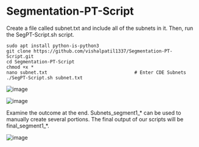 # Segmentation-PT-Script
Create a file called subnet.txt and include all of the subnets in it. Then, run the SegPT-Script.sh script.
```
sudo apt install python-is-python3
git clone https://github.com/vishalpatil1337/Segmentation-PT-Script.git
cd Segmentation-PT-Script
chmod +x *
nano subnet.txt                                # Enter CDE Subnets
./SegPT-Script.sh subnet.txt
```

![image](https://github.com/vishalpatil1337/Segmentation-PT-Script/assets/30390447/effcdc45-ebbb-4731-a8ea-a3fdf9429038)


![image](https://github.com/vishalpatil1337/Segmentation-PT-Script/assets/30390447/82cc7c43-9fb3-414d-adfe-ad1b94487bf2)

Examine the outcome at the end. Subnets_segment1_* can be used to manually create several portions. The final output of our scripts will be final_segment1_*.

![image](https://github.com/vishalpatil1337/Segmentation-PT-Script/assets/30390447/3f2e9a78-ae1d-4790-b66b-1ca8dd8d1d40)

